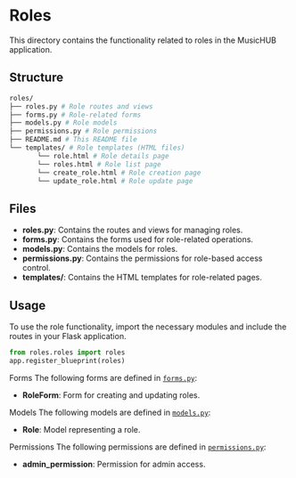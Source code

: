 # Roles
This directory contains the functionality related to roles in the MusicHUB application.

## Structure
```bash
roles/
├── roles.py # Role routes and views
├── forms.py # Role-related forms
├── models.py # Role models
├── permissions.py # Role permissions
├── README.md # This README file
└── templates/ # Role templates (HTML files)
       └── role.html # Role details page
       └── roles.html # Role list page
       └── create_role.html # Role creation page
       └── update_role.html # Role update page
```

## Files

- **roles.py**: Contains the routes and views for managing roles.
- **forms.py**: Contains the forms used for role-related operations.
- **models.py**: Contains the models for roles.
- **permissions.py**: Contains the permissions for role-based access control.
- **templates/**: Contains the HTML templates for role-related pages.

## Usage

To use the role functionality, import the necessary modules and include the routes in your Flask application.

```python
from roles.roles import roles
app.register_blueprint(roles)
```

Forms
The following forms are defined in [`forms.py`](command:_github.copilot.openRelativePath?%5B%7B%22scheme%22%3A%22file%22%2C%22authority%22%3A%22%22%2C%22path%22%3A%22%2Froles%2Fforms.py%22%2C%22query%22%3A%22%22%2C%22fragment%22%3A%22%22%7D%5D "roles/forms.py"):

- **RoleForm**: Form for creating and updating roles.

Models
The following models are defined in [`models.py`](command:_github.copilot.openRelativePath?%5B%7B%22scheme%22%3A%22file%22%2C%22authority%22%3A%22%22%2C%22path%22%3A%22%2Froles%2Fmodels.py%22%2C%22query%22%3A%22%22%2C%22fragment%22%3A%22%22%7D%5D "roles/models.py"):

- **Role**: Model representing a role.

Permissions
The following permissions are defined in [`permissions.py`](command:_github.copilot.openRelativePath?%5B%7B%22scheme%22%3A%22file%22%2C%22authority%22%3A%22%22%2C%22path%22%3A%22%2Froles%2Fpermissions.py%22%2C%22query%22%3A%22%22%2C%22fragment%22%3A%22%22%7D%5D "roles/permissions.py"):

- **admin_permission**: Permission for admin access.